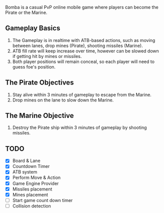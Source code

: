 Bomba is a casual PvP online mobile game where players can become the Pirate or the Marine.

## Gameplay Basics
1. The Gameplay is in realtime with ATB-based actions, such as moving between lanes, drop mines (Pirate), shooting missiles (Marine).
2. ATB fill rate will keep increase over time, however can be slowed down if getting hit by mines or missiles.
3. Both player positions will remain conceal, so each player will need to guess foe's position.

## The Pirate Objectives
1. Stay alive within 3 minutes of gameplay to escape from the Marine.
2. Drop mines on the lane to slow down the Marine.

## The Marine Objective
1. Destroy the Pirate ship within 3 minutes of gameplay by shooting missiles.

## TODO
- [x] Board & Lane
- [x] Countdown Timer
- [x] ATB system
- [x] Perform Move & Action
- [x] Game Engine Provider
- [x] Missiles placement
- [x] Mines placement
- [ ] Start game count down timer
- [ ] Collision detection